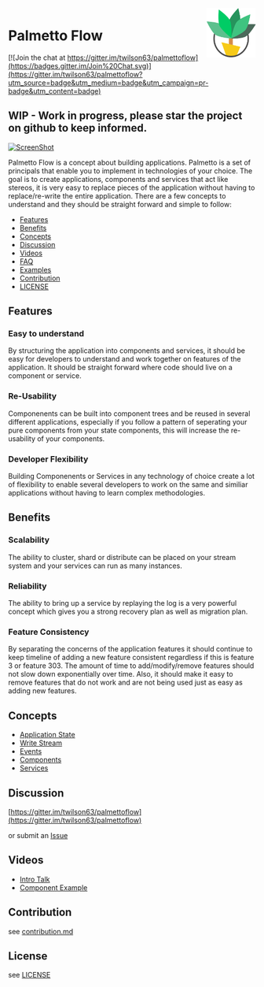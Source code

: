 <img src="palmetto.png" alt="palmetto" style="float: right;" height="100px" width="100px" />

# Palmetto Flow

[![Join the chat at https://gitter.im/twilson63/palmettoflow](https://badges.gitter.im/Join%20Chat.svg)](https://gitter.im/twilson63/palmettoflow?utm_source=badge&utm_medium=badge&utm_campaign=pr-badge&utm_content=badge)

## WIP - Work in progress, please star the project on github to keep informed.

[![ScreenShot](http://img.youtube.com/vi/INP1uuOYU3E/0.jpg)](http://youtu.be/INP1uuOYU3E)

Palmetto Flow is a concept about building applications.  Palmetto is a set of principals that enable you to implement in technologies of your choice.  The goal is to create applications, components and services that act like stereos, it is very easy to replace pieces of the application without having to replace/re-write the entire application.  There are a few concepts to understand and they should be straight forward and simple to follow:

* [Features](#features)
* [Benefits](#benefits)
* [Concepts](#concepts)
* [Discussion](#discussion)
* [Videos](#videos)
* [FAQ](faq.md)
* [Examples](examples.md)
* [Contribution](#contribution)
* [LICENSE](#license)

## Features

### Easy to understand

By structuring the application into components and services, it should be easy for developers to understand and work together on features of the application.  It should be straight forward where code should live on a component or service.

### Re-Usability

Componenents can be built into component trees and be reused in several different applications, especially if you follow a pattern of seperating your pure components from your state components, this will increase the re-usability of your components.

### Developer Flexibility

Building Componenents or Services in any technology of choice create a lot of flexibility to enable several developers to work on the same and similiar applications without having to learn complex methodologies.

## Benefits

### Scalability

The ability to cluster, shard or distribute can be placed on your stream system and your services can run as many instances.

### Reliability

The ability to bring up a service by replaying the log is a very powerful concept which gives you a strong recovery plan as well as migration plan.

### Feature Consistency

By separating the concerns of the application features it should continue to keep timeline of adding a new feature consistent regardless if this is feature 3 or feature 303.  The amount of time to add/modify/remove features should not slow down exponentially over time.  Also, it should make it easy to remove features that do not work and are not being used just as easy as adding new features.

## Concepts

* [Application State](state.md)
* [Write Stream](stream.md)
* [Events](events.md)
* [Components](components.md)
* [Services](services.md)

## Discussion

[https://gitter.im/twilson63/palmettoflow](https://gitter.im/twilson63/palmettoflow)

or submit an [Issue](https://github.com/twilson63/palmettoflow/issues)

## Videos

* [Intro Talk](http://youtu.be/INP1uuOYU3E)
* [Component Example](http://youtu.be/7TPC-tcIO4g)


## Contribution

see [contribution.md](contribution.md)

## License

see [LICENSE](LICENSE)
